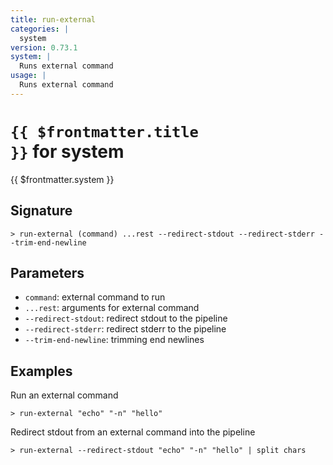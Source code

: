 ```yaml
---
title: run-external
categories: |
  system
version: 0.73.1
system: |
  Runs external command
usage: |
  Runs external command
---
```


# <code>{{ $frontmatter.title }}</code> for system

<div class='command-title'>{{ $frontmatter.system }}</div>

## Signature

```> run-external (command) ...rest --redirect-stdout --redirect-stderr --trim-end-newline```

## Parameters

 -  `command`: external command to run
 -  `...rest`: arguments for external command
 -  `--redirect-stdout`: redirect stdout to the pipeline
 -  `--redirect-stderr`: redirect stderr to the pipeline
 -  `--trim-end-newline`: trimming end newlines

## Examples

Run an external command
```shell
> run-external "echo" "-n" "hello"
```

Redirect stdout from an external command into the pipeline
```shell
> run-external --redirect-stdout "echo" "-n" "hello" | split chars
```
